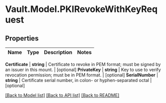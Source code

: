 # Vault.Model.PKIRevokeWithKeyRequest

## Properties

Name | Type | Description | Notes
------------ | ------------- | ------------- | -------------

**Certificate** | **string** | Certificate to revoke in PEM format; must be signed by an issuer in this mount. | [optional] **PrivateKey** | **string** | Key to use to verify revocation permission; must be in PEM format. | [optional] **SerialNumber** | **string** | Certificate serial number, in colon- or hyphen-separated octal | [optional] 

[[Back to Model list]](../README.md#documentation-for-models) [[Back to API list]](../README.md#documentation-for-api-endpoints) [[Back to README]](../README.md)

